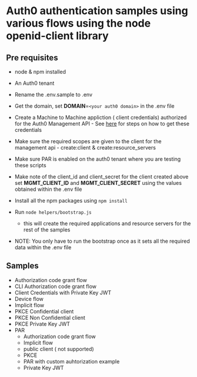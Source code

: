 # Auth0 authentication samples using various flows using the node openid-client library

## Pre requisites
- node & npm installed
- An Auth0 tenant
- Rename the .env.sample to .env
- Get the domain, set **DOMAIN**=`<your auth0 domain>` in the .env file
- Create a Machine to Machine appliction ( client credentials) authorized for the Auth0 Management API - See [here](https://auth0.com/docs/secure/tokens/access-tokens/get-management-api-access-tokens-for-testing) for steps on how to get these credentials
- Make sure the required scopes are given to the client for the management api - create:client & create:resource_servers
- Make sure PAR is enabled on the auth0 tenant where you are testing these scripts

- Make note of the client_id and client_secret for the client created above set **MGMT_CLIENT_ID** and **MGMT_CLIENT_SECRET** using the values obtained within the .env file
- Install all the npm packages using `npm install`
- Run `node helpers/bootstrap.js`
    - this will create the required applications and resource servers for the rest of the samples
- NOTE: You only have to run the bootstrap once as it sets all the required data within the .env file

## Samples
- Authorization code grant flow
- CLI Authorization code grant flow
- Client Credentials with Private Key JWT
- Device flow
- Implicit flow
- PKCE Confidential client
- PKCE Non Confidential client
- PKCE Private Key JWT
- PAR
    - Authorization code grant flow
    - Implicit flow
    - public client ( not supported)
    - PKCE
    - PAR with custom auhtorization example
    - Private Key JWT





